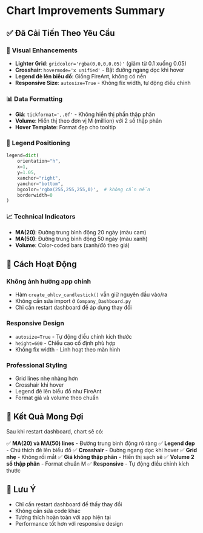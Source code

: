 # Chart Improvements Summary

## ✅ Đã Cải Tiến Theo Yêu Cầu

### 🎨 **Visual Enhancements**
- **Lighter Grid**: `gridcolor='rgba(0,0,0,0.05)'` (giảm từ 0.1 xuống 0.05)
- **Crosshair**: `hovermode='x unified'` - Bật đường ngang dọc khi hover
- **Legend đè lên biểu đồ**: Giống FireAnt, không có nền
- **Responsive Size**: `autosize=True` - Không fix width, tự động điều chỉnh

### 📊 **Data Formatting**
- **Giá**: `tickformat=',.0f'` - Không hiển thị phần thập phân
- **Volume**: Hiển thị theo đơn vị M (million) với 2 số thập phân
- **Hover Template**: Format đẹp cho tooltip

### 🎯 **Legend Positioning**
```python
legend=dict(
    orientation="h",
    x=1,
    y=1.05,
    xanchor="right",
    yanchor="bottom",
    bgcolor='rgba(255,255,255,0)',  # không cần nền
    borderwidth=0
)
```

### 📈 **Technical Indicators**
- **MA(20)**: Đường trung bình động 20 ngày (màu cam)
- **MA(50)**: Đường trung bình động 50 ngày (màu xanh)
- **Volume**: Color-coded bars (xanh/đỏ theo giá)

## 🔧 **Cách Hoạt Động**

### **Không ảnh hưởng app chính**
- Hàm `create_ohlcv_candlestick()` vẫn giữ nguyên đầu vào/ra
- Không cần sửa import ở `Company_Dashboard.py`
- Chỉ cần restart dashboard để áp dụng thay đổi

### **Responsive Design**
- `autosize=True` - Tự động điều chỉnh kích thước
- `height=600` - Chiều cao cố định phù hợp
- Không fix width - Linh hoạt theo màn hình

### **Professional Styling**
- Grid lines nhẹ nhàng hơn
- Crosshair khi hover
- Legend đè lên biểu đồ như FireAnt
- Format giá và volume theo chuẩn

## 🚀 **Kết Quả Mong Đợi**

Sau khi restart dashboard, chart sẽ có:

✅ **MA(20) và MA(50) lines** - Đường trung bình động rõ ràng
✅ **Legend đẹp** - Chú thích đè lên biểu đồ
✅ **Crosshair** - Đường ngang dọc khi hover
✅ **Grid nhẹ** - Không rối mắt
✅ **Giá không thập phân** - Hiển thị sạch sẽ
✅ **Volume 2 số thập phân** - Format chuẩn M
✅ **Responsive** - Tự động điều chỉnh kích thước

## 📝 **Lưu Ý**

- Chỉ cần restart dashboard để thấy thay đổi
- Không cần sửa code khác
- Tương thích hoàn toàn với app hiện tại
- Performance tốt hơn với responsive design 